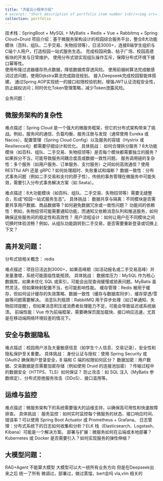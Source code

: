 ```yaml
---
title: "济星云小程序介绍"
# excerpt: "Short description of portfolio item number 1<br/><img src='/images/500x300.png'>"
collection: portfolio
---
```



技术栈：SpringBoot + MySQL + MyBatis + Redis + Vue + Rabbitmq + Spring Cloud+Druid
项目介绍：基于微服务架构设计的校园综合服务平台，整合8大功能模块（百科、组队、二手交易、失物招领等），日活3000+，连接B端学生组织与C端个人用户，打造校园一站式服务生态。
完成校园闲鱼、帖子广场、校园高德板块的开发与日常维护。
使用分布式锁实现组队操作互斥，保障分布式环境下接口幂等性。  
使用布隆过滤器缓存热点数据，降低数据库穿透风险。
使用前缀树算法完成敏感词过滤问题，使用Dijkstra算法完成路径规划。
接入Deepseek完成校园智能体搭建。
通过Spring AOP实现统一的接口权限校验机制，增强JWT认证流程安全性，防止越权访问；同时优化Token管理策略，减少Token泄露风险。





业务问题：



## 微服务架构的复杂性

难点描述：Spring Cloud 是一个强大的微服务框架，但它的分布式架构带来了挑战。例如，服务间的通信、负载均衡、服务注册与发现（通常使用 Eureka 或 Nacos）、配置管理（Spring Cloud Config）以及服务的容错（Hystrix 或 Resilience4j）都需要仔细设计和优化。
具体挑战：
如何合理拆分服务？8大功能模块（如百科、组队、二手交易、失物招领等）是否每个模块都需要独立的服务？如果拆分不当，可能导致服务间耦合度高或数据一致性问题。
服务调用链的复杂性：多个服务（如用户服务、订单服务、支付服务）之间如何高效通信？使用 RESTful API 还是 gRPC？如何处理超时、失败重试和熔断？
数据一致性：分布式事务问题（例如二手交易和支付的原子性），传统的事务管理在微服务中可能失效，需要引入分布式事务解决方案（如 Seata）。


难点描述：8大功能模块（如百科、组队、二手交易、失物招领等）需要无缝整合，形成“校园一站式服务生态”。
具体挑战：
数据共享与隔离：不同模块是否需要共享用户数据、商品数据等？如何避免数据冗余或一致性问题？
功能间的依赖性：例如，失物招领可能需要通知功能，而通知又依赖消息队列和推送服务，如何确保这些服务间的稳定性和高效性？
用户流程设计：如何让用户在不同模块之间切换时体验流畅？例如，从组队功能跳转到二手交易，是否需要重新登录或切换上下文？





## 高并发问题：
分布式锁相关概念： 
redis 



难点描述：项目日活达到3000+，如果高峰期（如活动报名或二手交易高峰）并发量激增，系统可能面临性能瓶颈。
具体挑战：
数据库压力：MySQL 作为核心数据库，如果未优化 SQL 或索引，可能会出现查询缓慢或锁表问题。MyBatis 虽然灵活，但如果映射配置不当，也可能影响性能。
缓存管理：Redis 被用于缓存，但如何设计缓存的失效策略、数据一致性（缓存与数据库同步）、缓存穿透/雪崩等问题需要解决。
消息队列瓶颈：RabbitMQ 用于异步处理（如订单通知、失物招领提醒），但如果消息积压或消费者处理能力不足，可能会导致延迟或系统崩溃。
前端性能：Vue 作为前端框架，需要确保页面加载快、接口响应迅速，尤其是在移动端网络环境较差的情况下。



##  安全与数据隐私
难点描述：校园用户涉及大量敏感信息（如学生个人信息、交易记录），安全性和隐私保护至关重要。
具体挑战：
身份认证与授权：使用 Spring Security 或 OAuth2 确保用户登录安全，B 端和 C 端的权限如何区分？
数据加密：用户数据、交易数据是否需要加密存储（例如使用 Druid 的连接池加密）？传输过程中的数据安全（HTTPS、TLS）如何保证？
防止攻击：如 SQL 注入（MyBatis 参数绑定）、分布式拒绝服务攻击（DDoS）、接口滥用等。






## 运维与监控
难点描述：微服务架构下的系统需要强大的运维支持，以确保高可用性和快速故障排查。
具体挑战：
服务监控：如何实时监控每个微服务的状态、接口响应时间、错误率？可以使用 Spring Boot Actuator 或 Prometheus + Grafana。
日志管理：分布式系统下的日志如何收集和分析？ELK 栈（Elasticsearch、Logstash、Kibana）可能是一个解决方案。
部署与扩展：微服务如何在云端或本地部署？Kubernetes 或 Docker 是否需要引入？如何实现服务的弹性伸缩？







##  大模型问题：
RAG+Agent 不能算大模型  大模型可以大一统所有业务方向 但是在Deepseek出来之后 统一了所有
微调过，部署过，做过蒸馏，bert会吗
vla,vlm 相关的
